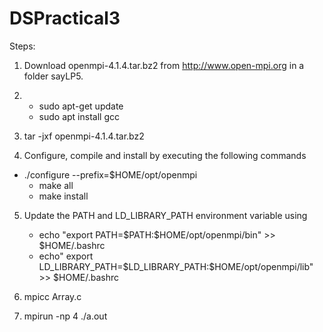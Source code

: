 # DSPractical3
Steps:

1. Download openmpi-4.1.4.tar.bz2 from http://www.open-mpi.org in a folder sayLP5.
2. 
	- sudo apt-get update
	- sudo apt install gcc 

3. tar -jxf openmpi-4.1.4.tar.bz2

4. Configure, compile and install by executing the following commands
  -	./configure --prefix=$HOME/opt/openmpi
	- make all
	- make install

5. Update the PATH and LD_LIBRARY_PATH environment variable using
	- echo "export PATH=\$PATH:\$HOME/opt/openmpi/bin" >> $HOME/.bashrc
	- echo" export LD_LIBRARY_PATH=\$LD_LIBRARY_PATH:\$HOME/opt/openmpi/lib" >> $HOME/.bashrc

6. mpicc Array.c
7. mpirun -np 4 ./a.out

